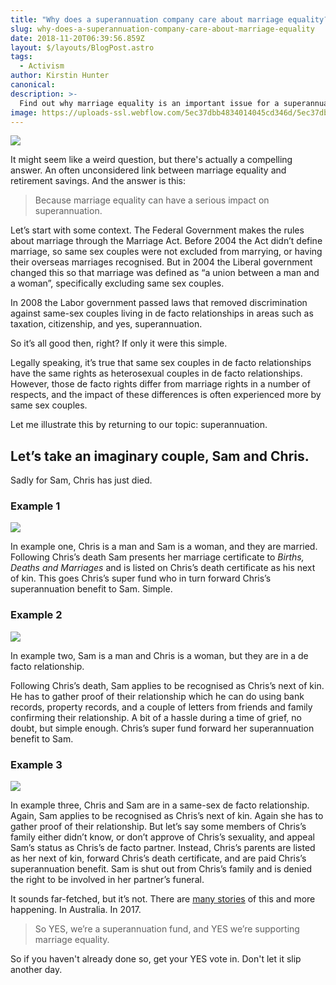 ```yaml
---
title: "Why does a superannuation company care about marriage equality?"
slug: why-does-a-superannuation-company-care-about-marriage-equality
date: 2018-11-20T06:39:56.859Z
layout: $/layouts/BlogPost.astro
tags:
  - Activism
author: Kirstin Hunter
canonical:
description: >-
  Find out why marriage equality is an important issue for a superannuation fund. It might not be the answer you'd expect.
image: https://uploads-ssl.webflow.com/5ec37dbb4834014045cd346d/5ec37dbc4834018023cd3d4a_Blog%20-%20main%20images.png
---
```


![](https://uploads-ssl.webflow.com/5ec37dbb4834014045cd346d/5ec37dbc4834018023cd3d4a_Blog%20-%20main%20images.png)

It might seem like a weird question, but there's actually a compelling answer. An often unconsidered link between marriage equality and retirement savings. And the answer is this:

> Because marriage equality can have a serious impact on superannuation.

Let’s start with some context. The Federal Government makes the rules about marriage through the Marriage Act. Before 2004 the Act didn’t define marriage, so same sex couples were not excluded from marrying, or having their overseas marriages recognised. But in 2004 the Liberal government changed this so that marriage was defined as “a union between a man and a woman”, specifically excluding same sex couples.

In 2008 the Labor government passed laws that removed discrimination against same-sex couples living in de facto relationships in areas such as taxation, citizenship, and yes, superannuation.

So it’s all good then, right? If only it were this simple.

Legally speaking, it’s true that same sex couples in de facto relationships have the same rights as heterosexual couples in de facto relationships. However, those de facto rights differ from marriage rights in a number of respects, and the impact of these differences is often experienced more by same sex couples.

Let me illustrate this by returning to our topic: superannuation.

## Let’s take an imaginary couple, Sam and Chris. 

Sadly for Sam, Chris has just died.

### Example 1

![](https://uploads-ssl.webflow.com/5ec37dbb4834014045cd346d/5ec37dbc4834016bb1cd3cec_why-superfund-cares-marriage-equality_1.png)

In example one, Chris is a man and Sam is a woman, and they are married. Following Chris’s death Sam presents her marriage certificate to _Births, Deaths and Marriages_ and is listed on Chris’s death certificate as his next of kin. This goes Chris’s super fund who in turn forward Chris’s superannuation benefit to Sam. Simple.

### Example 2

![](https://uploads-ssl.webflow.com/5ec37dbb4834014045cd346d/5ec37dbc4834014c80cd3c86_why-superfund-cares-marriage-equality_2.png)

In example two, Sam is a man and Chris is a woman, but they are in a de facto relationship.

Following Chris’s death, Sam applies to be recognised as Chris’s next of kin. He has to gather proof of their relationship which he can do using bank records, property records, and a couple of letters from friends and family confirming their relationship. A bit of a hassle during a time of grief, no doubt, but simple enough. Chris’s super fund forward her superannuation benefit to Sam.

### Example 3

![](https://uploads-ssl.webflow.com/5ec37dbb4834014045cd346d/5ec37dbc48340145a7cd3beb_why-superfund-cares-marriage-equality_3.png)

In example three, Chris and Sam are in a same-sex de facto relationship. Again, Sam applies to be recognised as Chris’s next of kin. Again she has to gather proof of their relationship. But let’s say some members of Chris’s family either didn’t know, or don’t approve of Chris’s sexuality, and appeal Sam’s status as Chris’s de facto partner. Instead, Chris’s parents are listed as her next of kin, forward Chris’s death certificate, and are paid Chris’s superannuation benefit. Sam is shut out from Chris’s family and is denied the right to be involved in her partner’s funeral.

It sounds far-fetched, but it’s not. There are [many stories](https://www.theguardian.com/commentisfree/2015/nov/13/with-a-marriage-certificate-ben-jago-could-have-laid-his-partner-to-rest-without-it-he-was-a-stranger) of this and more happening. In Australia. In 2017.

> So YES, we’re a superannuation fund, and YES we’re supporting marriage equality.

So if you haven't already done so, get your YES vote in. Don't let it slip another day.
